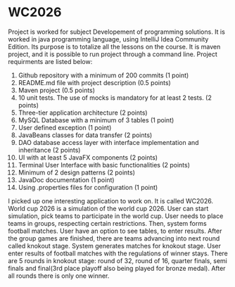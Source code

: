 # WC2026
Project is worked for subject Developement of programming solutions. It is worked in java programming language, using IntelliJ Idea Community Edition. 
Its purpose is to totalize all the lessons on the course. It is maven project, and it is possible to run project through a command line. 
Project requirments are listed below: 
1. Github repository with a minimum of 200 commits (1 point)
2. README.md file with project description (0.5 points)
3. Maven project (0.5 points)
4. 10 unit tests. The use of mocks is mandatory for at least 2 tests. (2 points)
5. Three-tier application architecture (2 points)
6. MySQL Database with a minimum of 3 tables (1 point)
7. User defined exception (1 point)
8. JavaBeans classes for data transfer (2 points)
9. DAO database access layer with interface implementation and inheritance (2 points)
10. UI with at least 5 JavaFX components (2 points)
11. Terminal User Interface with basic functionalities (2 points)
12. Minimum of 2 design patterns (2 points)
13. JavaDoc documentation (1 point)
14. Using .properties files for configuration (1 point)

I picked up one interesting application to work on. It is called WC2026. 
World cup 2026 is a simulation of the world cup 2026. 
User can start simulation, pick teams to participate in the world cup. 
User needs to place teams in groups, respecting certain restrictions. 
Then, system forms football matches. 
User have an option to see tables, to enter results. 
After the group games are finished, there are teams advancing into next round called knokout stage. 
System generates matches for knokout stage. 
User enter results of football matches with the regulations of winner stays. 
There are 5 rounds in knokout stage: round of 32, round of 16, quarter finals, semi finals and final(3rd place playoff also being played for bronze medal). 
After all rounds there is only one winner. 

